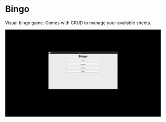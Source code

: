 # Bingo

Visual bingo game. Comes with CRUD to manage your available sheets.

![demo](docs/demo.GIF)

